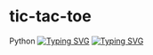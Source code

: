 # tic-tac-toe
Python
[![Typing SVG](https://readme-typing-svg.herokuapp.com?color=%2336BCF7&lines=Личный+сайт+кота+Шока)](https://git.io/typing-svg)
[![Typing SVG](https://readme-typing-svg.herokuapp.com?font=Fira+Code&pause=1000&color=2526F7&width=435&lines=Личный+сайт+кота+Шока)](https://git.io/typing-svg)
